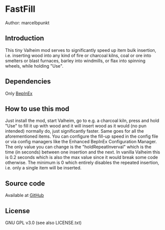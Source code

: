 # FastFill

Author: marcelbpunkt

## Introduction

This tiny Valheim mod serves to significantly speed up item bulk 
insertion, i.e. inserting wood into any kind of fire or charcoal kilns, coal or
ore into smelters or blast furnaces, barley into windmills, or flax into 
spinning wheels, while holding "Use".

## Dependencies

Only [BepInEx](https://thunderstore.io/c/valheim/p/denikson/BepInExPack_Valheim/)

## How to use this mod

Just install the mod, start Valheim, go to e.g. a charcoal kiln, press and
hold "Use" to fill it up with wood and it will insert wood as it would (no pun
intended) normally do, just significantly faster. Same goes for all the
aforementioned items. You can configure the fill-up speed in the config file
or via config managers like the Enhanced BepInEx Configuration Manager. The
only value you can change  is the "holdRepeatInverval" which is the time (in
seconds) between one insertion and the next. In vanilla Valheim this is 0.2
seconds which is also the max value since it would  break some code otherwise.
The minimum is 0 which entirely disables the repeated insertion, i.e. only
a single item will be inserted.

## Source code

Available at [GitHub](https://github.com/marcelbpunkt/FastFill)

## License

GNU GPL v3.0 (see also LICENSE.txt)
